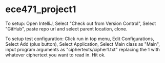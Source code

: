 # ece471_project1
To setup: 
Open IntelliJ, Select "Check out from Version Control", Select "GitHub", paste repo url and select parent location, clone.

To setup test configuration:
Click run in top menu, Edit Configurations, Select Add (plus button), Select Application, Select Main class as "Main",
input program arguments as "ciphertexts/cipher1.txt" replacing the 1 with whatever ciphertext you want to read in. Hit ok.
